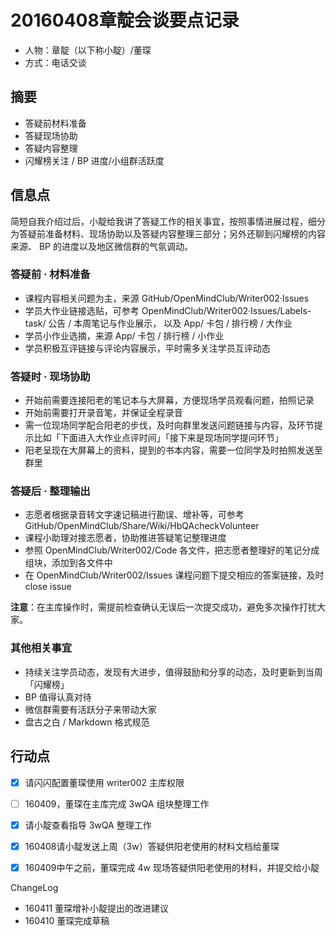 # 20160408章靛会谈要点记录

* 人物：章靛（以下称小靛）/董琛
* 方式：电话交谈

## 摘要

* 答疑前材料准备
* 答疑现场协助
* 答疑内容整理
* 闪耀榜关注 / BP 进度/小组群活跃度

## 信息点
简短自我介绍过后，小靛给我讲了答疑工作的相关事宜，按照事情进展过程，细分为答疑前准备材料、现场协助以及答疑内容整理三部分；另外还聊到闪耀榜的内容来源、 BP 的进度以及地区微信群的气氛调动。

### 答疑前 · 材料准备

* 课程内容相关问题为主，来源 GitHub/OpenMindClub/Writer002·Issues
* 学员大作业链接选贴，可参考 OpenMindClub/Writer002·Issues/Labels-task/ 公告 / 本周笔记与作业展示， 以及 App/ 卡包 / 排行榜 / 大作业
* 学员小作业选摘，来源 App/ 卡包 / 排行榜 / 小作业
* 学员积极互评链接与评论内容展示，平时需多关注学员互评动态

### 答疑时 · 现场协助

* 开始前需要连接阳老的笔记本与大屏幕，方便现场学员观看问题，拍照记录
* 开始前需要打开录音笔，并保证全程录音
* 需一位现场同学配合阳老的步伐，及时向群里发送问题链接与内容，及环节提示比如「下面进入大作业点评时间」「接下来是现场同学提问环节」
* 阳老呈现在大屏幕上的资料，提到的书本内容，需要一位同学及时拍照发送至群里

### 答疑后 · 整理输出

* 志愿者根据录音转文字速记稿进行勘误、增补等，可参考 GitHub/OpenMindClub/Share/Wiki/HbQAcheckVolunteer
* 课程小助理对接志愿者，协助推进答疑笔记整理进度
* 参照 OpenMindClub/Writer002/Code 各文件，把志愿者整理好的笔记分成组块，添加到各文件中
* 在 OpenMindClub/Writer002/Issues 课程问题下提交相应的答案链接，及时 close issue

**注意**：在主库操作时，需提前检查确认无误后一次提交成功，避免多次操作打扰大家。

### 其他相关事宜

* 持续关注学员动态，发现有大进步，值得鼓励和分享的动态，及时更新到当周「闪耀榜」
* BP 值得认真对待
* 微信群需要有活跃分子来带动大家
* 盘古之白 / Markdown 格式规范

## 行动点
- [x] 请闪闪配置董琛使用 writer002 主库权限
- [ ] 160409，董琛在主库完成 3wQA 组块整理工作
- [x] 请小靛查看指导 3wQA 整理工作
- [x] 160408请小靛发送上周（3w）答疑供阳老使用的材料文档给董琛
- [x] 160409中午之前，董琛完成 4w 现场答疑供阳老使用的材料，并提交给小靛


ChangeLog

* 160411 董琛增补小靛提出的改进建议
* 160410 董琛完成草稿
